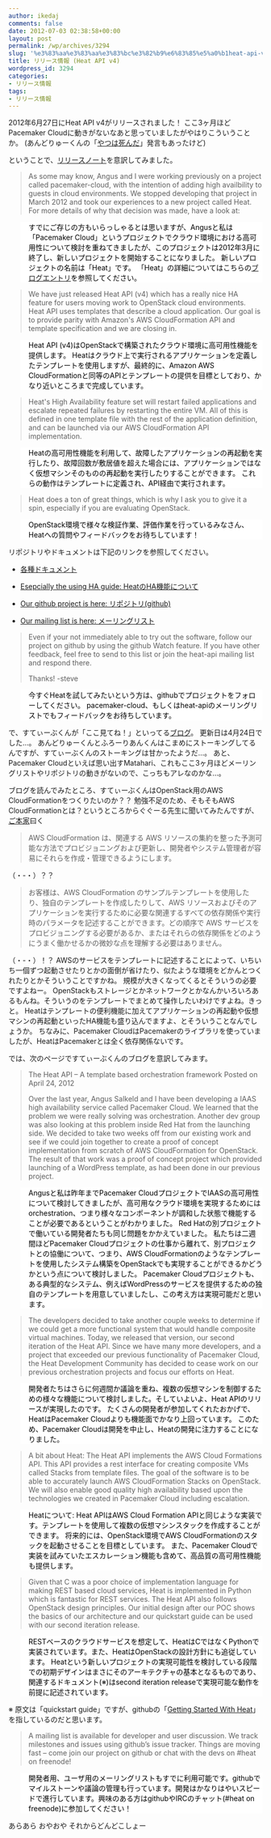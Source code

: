 ```yaml
---
author: ikedaj
comments: false
date: 2012-07-03 02:38:58+00:00
layout: post
permalink: /wp/archives/3294
slug: '%e3%83%aa%e3%83%aa%e3%83%bc%e3%82%b9%e6%83%85%e5%a0%b1heat-api-v4'
title: リリース情報 (Heat API v4)
wordpress_id: 3294
categories:
- リリース情報
tags:
- リリース情報
---
```


2012年6月27日にHeat API v4がリリースされました！
ここ3ヶ月ほどPacemaker Cloudに動きがないなあと思っていましたがやはりこういうことか。
(あんどりゅーくんの「[やつは死んだ](http://oss.clusterlabs.org/pipermail/pacemaker/2012-June/014346.html)」発言もあったけど)
  

ということで、[リリースノート](http://oss-us-1.clusterlabs.org/pipermail/pcmk-cloud/2012-June/000721.html)を意訳してみました。
  



<blockquote>
As some may know, Angus and I were working previously on a project called pacemaker-cloud, with the intention of adding high availbility to guests in cloud environments. We stopped developing that project in March 2012 and took our experiences to a new project called Heat. For more details of why that decision was made, have a look at: 
</blockquote>




<blockquote style="background-color:white;border-color:white;color:black;">
すでにご存じの方もいらっしゃるとは思いますが、Angusと私は「Pacemaker Cloud」というプロジェクトでクラウド環境における高可用性について検討を重ねてきましたが、このプロジェクトは2012年3月に終了し、新しいプロジェクトを開始することになりました。
新しいプロジェクトの名前は「Heat」です。
「Heat」の詳細についてはこちらの<a href="http://sdake.wordpress.com/2012/04/24/the-heat-api-a-template-based-orchestration-framework/" target="_blank">ブログエントリ</a>を参照してください。
</blockquote>




<blockquote>
We have just released Heat API (v4) which has a really nice HA feature for users moving work to OpenStack cloud environments. Heat API uses templates that describe a cloud application. Our goal is to provide parity with Amazon's AWS CloudFormation API and template specification and we are closing in.
</blockquote>




<blockquote style="background-color:white;border-color:white;color:black;">
Heat API (v4)はOpenStackで構築されたクラウド環境に高可用性機能を提供します。
Heatはクラウド上で実行されるアプリケーションを定義したテンプレートを使用しますが、最終的に、Amazon AWS CloudFormationと同等のAPIとテンプレートの提供を目標としており、かなり近いところまで完成しています。
</blockquote>




<blockquote>
Heat's High Availability feature set will restart failed applications and escalate repeated failures by restarting the entire VM. All of this is defined in one template file with the rest of the application definition, and can be launched via our AWS CloudFormation API implementation.
</blockquote>




<blockquote style="background-color:white;border-color:white;color:black;">
Heatの高可用性機能を利用して、故障したアプリケーションの再起動を実行したり、故障回数が敷居値を超えた場合には、アプリケーションではなく仮想マシンそのものの再起動を実行したりすることができます。
これらの動作はテンプレートに定義され、API経由で実行されます。
</blockquote>




<blockquote>
Heat does a ton of great things, which is why I ask you to give it a spin, especially if you are evaluating OpenStack.
</blockquote>




<blockquote style="background-color:white;border-color:white;color:black;">
OpenStack環境で様々な検証作業、評価作業を行っているみなさん、Heatへの質問やフィードバックをお待ちしています！
</blockquote>


リポジトリやドキュメントは下記のリンクを参照してください。




  * [各種ドキュメント](https://github.com/heat-api/heat/wiki)



  * [Esepcially the using HA guide: HeatのHA機能について](https://github.com/heat-api/heat/wiki/Using-HA)



  * [Our github project is here: リポジトリ(github)](https://github.com/heat-api)



  * [Our mailing list is here: メーリングリスト](http://lists.heat-api.org/mailman/listinfo/discuss)



  



<blockquote>
Even if your not immediately able to try out the software, follow our project on github by using the github Watch feature. If you have other feedback, feel free to send to this list or join the heat-api mailing list and respond there.

Thanks!
-steve
</blockquote>




<blockquote style="background-color:white;border-color:white;color:black;">
今すぐHeatを試してみたいという方は、githubでプロジェクトをフォローしてください。
pacemaker-cloud、もしくはheat-apiのメーリングリストでもフィードバックをお待ちしています。
</blockquote>


で、すてぃーぶくんが「ここ見てね！」といってる[ブログ](http://sdake.wordpress.com/2012/04/24/the-heat-api-a-template-based-orchestration-framework/)。
更新日は4月24日でした…。
あんどりゅーくんとふろーりあんくんはこまめにストーキングしてるんですが、すてぃーぶくんのストーキングは甘かったようだ…。
あと、Pacemaker Cloudといえば思い出すMatahari、これもここ3ヶ月ほどメーリングリストやリポジトリの動きがないので、こっちもアレなのかな…。
  

ブログを読んでみたところ、すてぃーぶくんはOpenStack用のAWS CloudFormationをつくりたいのか？？
勉強不足のため、そもそもAWS CloudFormationとは？というところからぐぐーる先生に聞いてみたんですが、[ご本家](http://aws.amazon.com/jp/cloudformation/)曰く


<blockquote>
AWS CloudFormation は、関連する AWS リソースの集約を整った予測可能な方法でプロビジョニングおよび更新し、開発者やシステム管理者が容易にそれらを作成・管理できるようにします。
</blockquote>


（・-・）？？


<blockquote>
お客様は、AWS CloudFormation のサンプルテンプレートを使用したり、独自のテンプレートを作成したりして、AWS リソースおよびそのアプリケーションを実行するために必要な関連するすべての依存関係や実行時のパラメータを記述することができます。どの順序で AWS サービスをプロビジョニングする必要があるか、またはそれらの依存関係をどのようにうまく働かせるかの微妙な点を理解する必要はありません。
</blockquote>


（・-・）！？
AWSのサービスをテンプレートに記述することによって、いちいち一個ずつ起動させたりとかの面倒が省けたり、似たような環境をどかんとつくれたりとかそういうことですかね。
規模が大きくなってくるとそういうの必要ですよねー。
OpenStackもストレージとかネットワークとかなんかいろいろあるもんね。そういうのをテンプレートでまとめて操作したいわけですよね。きっと。
Heatはテンプレートの便利機能に加えてアプリケーションの再起動や仮想マシンの再起動といったHA機能も盛り込んでますよ、とそういうことなんでしょうか。
ちなみに、Pacemaker CloudはPacemakerのライブラリを使っていましたが、HeatはPacemakerとは全く依存関係ないです。
  

では、次のページですてぃーぶくんのブログを意訳してみます。



<blockquote>
The Heat API – A template based orchestration framework
Posted on April 24, 2012

Over the last year, Angus Salkeld and I have been developing a IAAS high availability service called Pacemaker Cloud. We learned that the problem we were really solving was orchestration. Another dev group was also looking at this problem inside Red Hat from the launching side. We decided to take two weeks off from our existing work and see if we could join together to create a proof of concept implementation from scratch of AWS CloudFormation for OpenStack. The result of that work was a proof of concept project which provided launching of a WordPress template, as had been done in our previous project. 
</blockquote>




<blockquote style="background-color:white;border-color:white;color:black;">
Angusと私は昨年までPacemaker CloudプロジェクトでIAASの高可用性について検討してきましたが、高可用なクラウド環境を実現するためにはorchestration、つまり様々なコンポーネントが調和した状態で機能することが必要であるということがわかりました。
Red Hatの別プロジェクトで働いている開発者たちも同じ問題をかかえていました。
私たちは二週間ほどPacemaker Cloudプロジェクトの仕事から離れて、別プロジェクトとの協働について、つまり、AWS CloudFormationのようなテンプレートを使用したシステム構築をOpenStackでも実現することができるかどうかという点について検討しました。
Pacemaker Cloudプロジェクトも、ある典型的なシステム、例えばWordPressのサービスを提供するための独自のテンプレートを用意していましたし、この考え方は実現可能だと思います。
</blockquote>




<blockquote>
The developers decided to take another couple weeks to determine if we could get a more functional system that would handle composite virtual machines. Today, we released that version, our second iteration of  the Heat API. Since we have many more developers, and a project that exceeded our previous functionality of Pacemaker Cloud, the Heat Development Community has decided to cease work on our previous orchestration projects and focus our efforts on Heat.
</blockquote>




<blockquote style="background-color:white;border-color:white;color:black;">
開発者たちはさらに何週間か議論を重ね、複数の仮想マシンを制御するための様々な機能について検討しました。そしていよいよ、Heat APIのリリースが実現したのです。
たくさんの開発者が参加してくれたおかげで、HeatはPacemaker Cloudよりも機能面でかなり上回っています。
このため、Pacemaker Cloudは開発を中止し、Heatの開発に注力することになりました。
</blockquote>




<blockquote>
A bit about Heat:  The Heat API implements the AWS Cloud Formations API. This API provides a rest interface for creating composite VMs called Stacks from template files. The goal of the software is to be able to accurately launch AWS CloudFormation Stacks on OpenStack. We will also enable good quality high availability based upon the technologies we created in Pacemaker Cloud including escalation. 
</blockquote>




<blockquote style="background-color:white;border-color:white;color:black;">
Heatについて:
Heat APIはAWS Cloud Formation APIと同じような実装です。テンプレートを使用して複数の仮想マシンスタックを作成することができます。
将来的には、OpenStack環境でAWS CloudFormationのスタックを起動させることを目標としています。
また、Pacemaker Cloudで実装を試みていたエスカレーション機能も含めて、高品質の高可用性機能も提供します。
</blockquote>




<blockquote>
Given that C was a poor choice of implementation language for making REST based cloud services, Heat is implemented in Python which is fantastic for REST services. The Heat API also follows OpenStack design principles. Our initial design after our POC shows the basics of our architecture and our quickstart guide can be used with our second iteration release. 
</blockquote>




<blockquote style="background-color:white;border-color:white;color:black;">
RESTベースのクラウドサービスを想定して、HeatはCではなくPythonで実装されています。また、HeatはOpenStackの設計方針にも追従しています。
Heatという新しいプロジェクトの実現可能性を検討している段階での初期デザインはまさにそのアーキテクチャの基本となるものであり、関連するドキュメント(※)はsecond iteration releaseで実現可能な動作を前提に記述されています。
</blockquote>


※ 原文は「quickstart guide」ですが、githubの「[Getting Started With Heat](https://github.com/heat-api/heat/blob/master/docs/GettingStarted.rst)」を指しているのだと思います。
  



<blockquote>
A mailing list is available for developer and user discussion. We track milestones and issues using github’s issue tracker. Things are moving fast – come join our project on github or chat with the devs on #heat on freenode!
</blockquote>




<blockquote style="background-color:white;border-color:white;color:black;">
開発者用、ユーザ用のメーリングリストもすでに利用可能です。githubでマイルストーンや議論の管理も行っています。開発はかなりはやいスピードで進行しています。興味のある方はgithubやIRCのチャット(#heat on freenode)に参加してください！
</blockquote>


  

あらあら おやおや それからどんどこしょー

